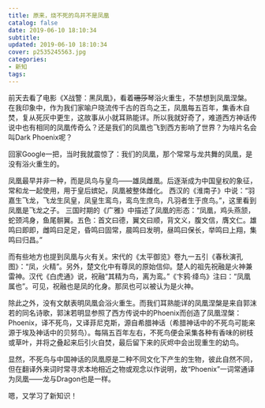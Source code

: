 ```yaml
---
title: 原来，烧不死的鸟并不是凤凰
catalog: false
date: 2019-06-10 18:10:34
subtitle:
updated: 2019-06-10 18:10:34
cover: p2535245563.jpg
categories:
- 新知
tags:
---
```


前天去看了电影《X战警：黑凤凰》，看着~~珊莎~~琴浴火重生，不禁想到凤凰涅槃。在我印象中，作为我们家喻户晓流传千古的百鸟之王，凤凰每五百年，集香木自焚，复从死灰中更生，这故事从小就耳熟能详。所以我就好奇了，难道西方神话传说中也有相同的凤凰传奇么？还是我们的凤凰也飞到西方影响了世界？为啥片名会叫Dark Phoenix呢？
<!--more--> 

回家Google一把，当时我就震惊了：我们的凤凰，那个常常与龙共舞的凤凰，是没有浴火重生的。

凤凰最早并非一种，而是凤鸟与皇鸟——雄凤雌凰。后逐渐成为中国皇权的象征，常和龙一起使用，用于皇后嫔妃，凤凰被整体雌化。
西汉的《淮南子》中说：“羽嘉生飞龙，飞龙生凤皇，凤皇生鸾鸟，鸾鸟生庶鸟，凡羽者生于庶鸟。”，这里看到凤凰是飞龙之子。
三国时期的《广雅》中描述了凤凰的形态：“凤凰，鸡头燕颔，蛇颈鸿身，鱼尾骿翼。五色：首文曰德，翼文曰顺，背文义，腹文信，膺文仁。雄鸣曰即即，雌鸣曰足足，昏鸣曰固常，晨鸣曰发明，昼鸣曰保长，举鸣曰上翔，集鸣曰归昌。”

而有些地方也提到凤凰与火有关。宋代的《太平御览》卷九一五引《春秋演孔图》：“凤，火精”。另外，楚文化中有尊凤的原始信仰。楚人的祖先祝融是火神兼雷神。汉代《白虎通》说，祝融“其精为鸟，离为鸾。”《卞鸦·绛鸟》注曰：“凤凰属也”。可见，祝融也是凤的化身。那凤也可以被认为是火神。

除此之外，没有文献表明凤凰会浴火重生。而我们耳熟能详的凤凰涅槃是来自郭沫若的同名诗歌，郭沫若明显参照了西方传说中的Phoenix而创造了凤凰涅槃：
Phoenix，译不死鸟，又译菲尼克斯，源自希腊神话（希腊神话中的不死鸟可能来源于埃及神话中的贝努鸟）。每隔五百年左右，不死鸟便会采集各种有香味的树枝或草叶，并将之叠起来后引火自焚，最后留下来的灰烬中会出现重生的幼鸟。

显然，不死鸟与中国神话的凤凰原是二种不同文化下产生的生物，彼此自然不同，但在翻译外来词时常寻求本地相近之物或观念以作说明，故“Phoenix”一词常通译为凤凰——龙与Dragon也是一样。

嗯，又学习了新知识！